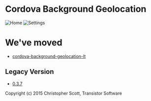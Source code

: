 Cordova Background Geolocation
==============================

![Home](https://www.dropbox.com/s/4cggjacj68cnvpj/screenshot-iphone5-geofences-framed.png?dl=1)
![Settings](https://www.dropbox.com/s/mmbwgtmipdqcfff/screenshot-iphone5-settings-framed.png?dl=1)

# We've moved

- [cordova-background-geolocation-lt](https://github.com/transistorsoft/cordova-background-geolocation-lt)

## Legacy Version

- [0.3.7](https://github.com/christocracy/cordova-plugin-background-geolocation/tree/0.3.7)

Copyright (c) 2015 Christopher Scott, Transistor Software
